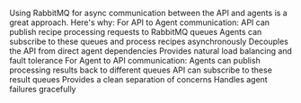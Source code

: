 Using RabbitMQ for async communication between the API and agents is a great approach. Here's why:
For API to Agent communication:
API can publish recipe processing requests to RabbitMQ queues
Agents can subscribe to these queues and process recipes asynchronously
Decouples the API from direct agent dependencies
Provides natural load balancing and fault tolerance
For Agent to API communication:
Agents can publish processing results back to different queues
API can subscribe to these result queues
Provides a clean separation of concerns
Handles agent failures gracefully
